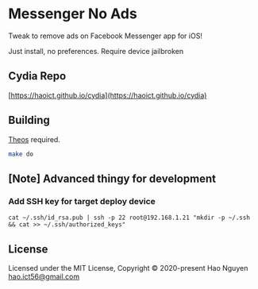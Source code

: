 # Messenger No Ads

Tweak to remove ads on Facebook Messenger app for iOS!

Just install, no preferences. Require device jailbroken

## Cydia Repo

[https://haoict.github.io/cydia](https://haoict.github.io/cydia)

## Building

[Theos](https://github.com/theos/theos) required.

```bash
make do
```

## [Note] Advanced thingy for development

### Add SSH key for target deploy device
```
cat ~/.ssh/id_rsa.pub | ssh -p 22 root@192.168.1.21 "mkdir -p ~/.ssh && cat >> ~/.ssh/authorized_keys"
```

## License

Licensed under the MIT License, Copyright © 2020-present Hao Nguyen <hao.ict56@gmail.com>
